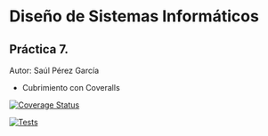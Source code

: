 # Diseño de Sistemas Informáticos
## Práctica 7.

Autor: Saúl Pérez García


 * Cubrimiento con Coveralls

[![Coverage Status](https://coveralls.io/repos/github/ULL-ESIT-INF-DSI-2021/ull-esit-inf-dsi-20-21-prct06-generics-solid-ostream07/badge.svg?branch=master)](https://coveralls.io/github/ULL-ESIT-INF-DSI-2021/ull-esit-inf-dsi-20-21-prct06-generics-solid-ostream07?branch=master)

[![Tests](https://github.com/ostream07/dsi-p7-pe/actions/workflows/node.js.yml/badge.svg)](https://github.com/ostream07/dsi-p7-pe/actions/workflows/node.js.yml)

